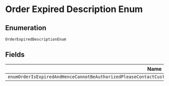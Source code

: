 
# Order Expired Description Enum

## Enumeration

`OrderExpiredDescriptionEnum`

## Fields

| Name |
|  --- |
| `enumOrderIsExpiredAndHenceCannotBeAuthorizedPleaseContactCustomerSupportIfYouNeedToIncreaseYourOrderValidityPeriod` |

